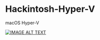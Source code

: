 # Hackintosh-Hyper-V
macOS Hyper-V

[![IMAGE ALT TEXT](https://github.com/sonvirgo/Hackintosh-Hyper-V/assets/10823037/98dc378a-82c9-418f-bb8c-5be8ee8f2749)](http://www.youtube.com/watch?v=-NUbCbrIssY "Video Title")
